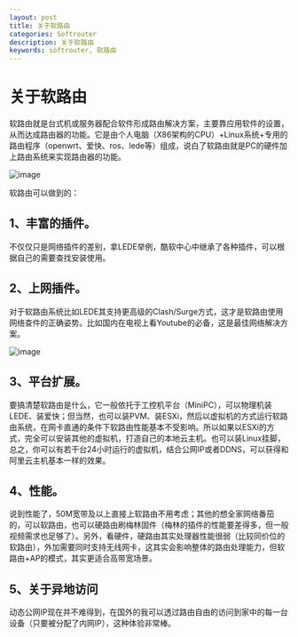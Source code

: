 ```yaml
---
layout: post
title: 关于软路由
categories: Softrouter
description: 关于软路由
keywords: softrouter, 软路由
---
```


# 关于软路由

软路由就是台式机或服务器配合软件形成路由解决方案，主要靠应用软件的设置，从而达成路由器的功能。它是由个人电脑（X86架构的CPU）+Linux系统+专用的路由程序（openwrt、爱快、ros、lede等）组成，说白了软路由就是PC的硬件加上路由系统来实现路由器的功能。

![image](https://github.com/weakchen007/aiwv.github.io/assets/58799395/18212d66-8745-487c-952d-2a31252eae97)

软路由可以做到的：

## 1、丰富的插件。

不仅仅只是网络插件的差别，拿LEDE举例，酷软中心中继承了各种插件，可以根据自己的需要查找安装使用。

## 2、上网插件。

对于软路由系统比如LEDE其支持更高级的Clash/Surge方式，这才是软路由使用网络查件的正确姿势。比如国内在电视上看Youtube的必备，这是最佳网络解决方案。

![image](https://github.com/weakchen007/aiwv.github.io/assets/58799395/2363ec7b-253f-4107-a8b8-6dc80efc1d2d)

## 3、平台扩展。

要搞清楚软路由是什么，它一般依托于工控机平台（MiniPC），可以物理机装LEDE、装爱快；但当然，也可以装PVM、装ESXi，然后以虚拟机的方式运行软路由系统，在网卡直通的条件下软路由性能基本不受影响。所以如果以ESXi的方式，完全可以安装其他的虚拟机，打造自己的本地云主机。也可以装Linux挂脚，总之，你可以有若干台24小时运行的虚拟机，结合公网IP或者DDNS，可以获得和阿里云主机基本一样的效果。

## 4、性能。

说到性能了，50M宽带及以上直接上软路由不用考虑；其他的想全家网络番茄的，可以软路由，也可以硬路由刷梅林固件（梅林的插件的性能要差得多，但一般视频需求也足够了）。另外，看硬件，硬路由其实处理器性能很弱（比较同价位的软路由），外加需要同时支持无线网卡，这其实会影响整体的路由处理能力，但软路由+AP的模式，其实更适合高带宽场景。

## 5、关于异地访问

动态公网IP现在并不难得到，在国外的我可以透过路由自由的访问到家中的每一台设备（只要被分配了内网IP），这种体验非常棒。

